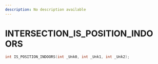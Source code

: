 ```yaml
---
description: No description available 
---
```


# INTERSECTION\_IS_POSITION_INDOORS

```cpp
int IS_POSITION_INDOORS(int _Unk0, int _Unk1, int _Unk2);
```